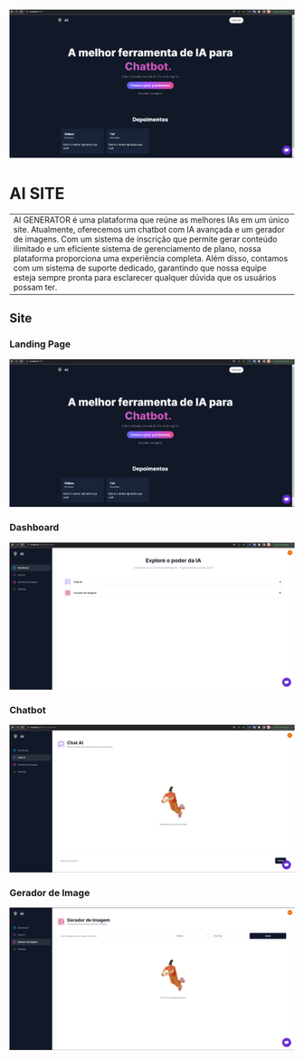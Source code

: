 # ![WebApp](https://github.com/wallace2001/ai-web/blob/master/images/landing.png?raw=true)
# AI SITE
<table>
<tr>
<td>
AI GENERATOR é uma plataforma que reúne as melhores IAs em um único site. Atualmente, oferecemos um chatbot com IA avançada e um gerador de imagens. Com um sistema de inscrição que permite gerar conteúdo ilimitado e um eficiente sistema de gerenciamento de plano, nossa plataforma proporciona uma experiência completa. Além disso, contamos com um sistema de suporte dedicado, garantindo que nossa equipe esteja sempre pronta para esclarecer qualquer dúvida que os usuários possam ter.
</td>
</tr>
</table>

## Site

### Landing Page

![](https://github.com/wallace2001/ai-web/blob/master/images/landing.png?raw=true)

### Dashboard
![](https://github.com/wallace2001/ai-web/blob/master/images/Dashboard.png?raw=true)

### Chatbot
![](https://github.com/wallace2001/ai-web/blob/master/images/chatbot.png?raw=true)

### Gerador de Image
![](https://github.com/wallace2001/ai-web/blob/master/images/geradorImagem.png?raw=true)


